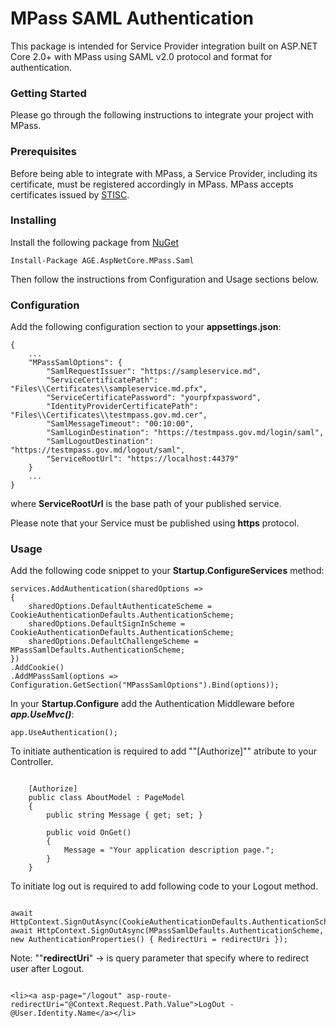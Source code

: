 # MPass SAML Authentication

This package is intended for Service Provider integration built on ASP.NET Core 2.0+ with MPass using SAML v2.0 protocol and format for authentication.

### Getting Started

Please go through the following instructions to integrate your project with MPass.

### Prerequisites

Before being able to integrate with MPass, a Service Provider, including its certificate, must be registered accordingly in MPass.
MPass accepts certificates issued by [STISC](https://stisc.gov.md/).

### Installing

Install the following package from [NuGet](https://www.nuget.org/packages/AGE.AspNetCore.MPass.Saml/1.0.1)

```
Install-Package AGE.AspNetCore.MPass.Saml
```

Then follow the instructions from Configuration and Usage sections below.

### Configuration

Add the following configuration section to your **appsettings.json**:
```
{
	...
	"MPassSamlOptions": {
		"SamlRequestIssuer": "https://sampleservice.md",
		"ServiceCertificatePath": "Files\\Certificates\\sampleservice.md.pfx",
		"ServiceCertificatePassword": "yourpfxpassword",
		"IdentityProviderCertificatePath": "Files\\Certificates\\testmpass.gov.md.cer",
		"SamlMessageTimeout": "00:10:00",
		"SamlLoginDestination": "https://testmpass.gov.md/login/saml",
		"SamlLogoutDestination": "https://testmpass.gov.md/logout/saml",
		"ServiceRootUrl": "https://localhost:44379"
	}
	...
}
```
where **ServiceRootUrl** is the base path of your published service.

Please note that your Service must be published using **https** protocol.

### Usage

Add the following code snippet to your **Startup.ConfigureServices** method:
```
services.AddAuthentication(sharedOptions =>
{
    sharedOptions.DefaultAuthenticateScheme = CookieAuthenticationDefaults.AuthenticationScheme;
    sharedOptions.DefaultSignInScheme = CookieAuthenticationDefaults.AuthenticationScheme;
    sharedOptions.DefaultChallengeScheme = MPassSamlDefaults.AuthenticationScheme;
})
.AddCookie()
.AddMPassSaml(options => Configuration.GetSection("MPassSamlOptions").Bind(options));
```

In your **Startup.Configure** add the Authentication Middleware before **_app.UseMvc()_**:

```
app.UseAuthentication();
```
To initiate authentication is required to add ""[Authorize]"" atribute to your Controller.

```

    [Authorize]
    public class AboutModel : PageModel
    {
        public string Message { get; set; }

        public void OnGet()
        {
            Message = "Your application description page.";
        }
    }
```

To initiate log out is required to add following code to your Logout method.

```

await HttpContext.SignOutAsync(CookieAuthenticationDefaults.AuthenticationScheme);
await HttpContext.SignOutAsync(MPassSamlDefaults.AuthenticationScheme, new AuthenticationProperties() { RedirectUri = redirectUri });
```
Note: ""**redirectUri**" -> is query parameter that specify where to redirect user after Logout.
```

<li><a asp-page="/logout" asp-route-redirectUri="@Context.Request.Path.Value">LogOut - @User.Identity.Name</a></li>          
```